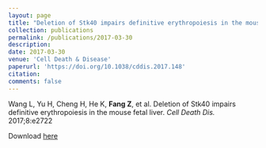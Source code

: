 ```yaml
---
layout: page
title: "Deletion of Stk40 impairs definitive erythropoiesis in the mouse fetal liver"
collection: publications
permalink: /publications/2017-03-30
description: 
date: 2017-03-30
venue: 'Cell Death & Disease'
paperurl: 'https://doi.org/10.1038/cddis.2017.148'
citation: 
comments: false
---
```


Wang L, Yu H, Cheng H, He K, **Fang Z**, et al. Deletion of Stk40 impairs definitive erythropoiesis in the mouse fetal liver. *Cell Death Dis.* 2017;8:e2722

Download [here](https://doi.org/10.1038/cddis.2017.148)